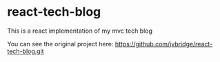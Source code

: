 # react-tech-blog
This is a react implementation of my mvc tech blog

You can see the original project here: https://github.com/jvbridge/react-tech-blog.git